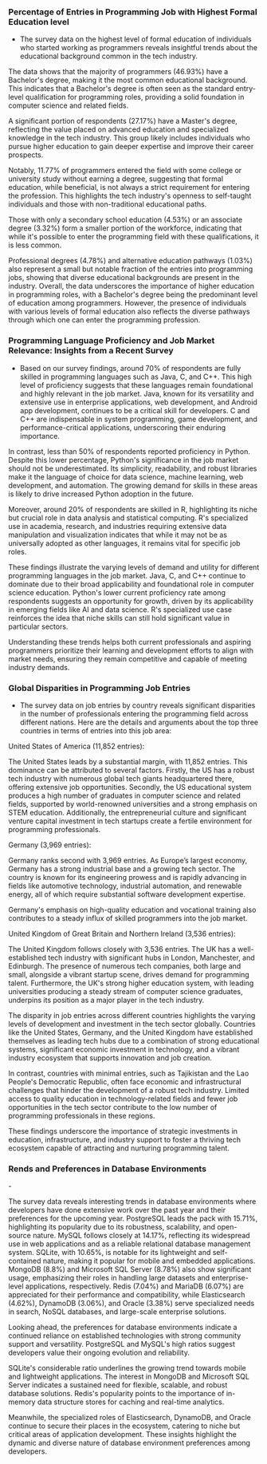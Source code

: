 ### Percentage of Entries in Programming Job with Highest Formal Education level
- <p>The survey data on the highest level of formal education of individuals who started working as programmers reveals insightful trends about the educational background common in the tech industry.</p>
<p>The data shows that the majority of programmers (46.93%) have a Bachelor's degree, making it the most common educational background. This indicates that a Bachelor's degree is often seen as the standard entry-level qualification for programming roles, providing a solid foundation in computer science and related fields.</p>
<p>A significant portion of respondents (27.17%) have a Master's degree, reflecting the value placed on advanced education and specialized knowledge in the tech industry. This group likely includes individuals who pursue higher education to gain deeper expertise and improve their career prospects.</p>
<p>Notably, 11.77% of programmers entered the field with some college or university study without earning a degree, suggesting that formal education, while beneficial, is not always a strict requirement for entering the profession. This highlights the tech industry's openness to self-taught individuals and those with non-traditional educational paths.</p>
<p>Those with only a secondary school education (4.53%) or an associate degree (3.32%) form a smaller portion of the workforce, indicating that while it's possible to enter the programming field with these qualifications, it is less common.</p>
<p>Professional degrees (4.78%) and alternative education pathways (1.03%) also represent a small but notable fraction of the entries into programming jobs, showing that diverse educational backgrounds are present in the industry. Overall, the data underscores the importance of higher education in programming roles, with a Bachelor's degree being the predominant level of education among programmers. However, the presence of individuals with various levels of formal education also reflects the diverse pathways through which one can enter the programming profession.</p>

### Programming Language Proficiency and Job Market Relevance: Insights from a Recent Survey
- <p>Based on our survey findings, around 70% of respondents are fully skilled in programming languages such as Java, C, and C++. This high level of proficiency suggests that these languages remain foundational and highly relevant in the job market. Java, known for its versatility and extensive use in enterprise applications, web development, and Android app development, continues to be a critical skill for developers. C and C++ are indispensable in system programming, game development, and performance-critical applications, underscoring their enduring importance.</p>
<p>In contrast, less than 50% of respondents reported proficiency in Python. Despite this lower percentage, Python's significance in the job market should not be underestimated. Its simplicity, readability, and robust libraries make it the language of choice for data science, machine learning, web development, and automation. The growing demand for skills in these areas is likely to drive increased Python adoption in the future.</p>
<p>Moreover, around 20% of respondents are skilled in R, highlighting its niche but crucial role in data analysis and statistical computing. R's specialized use in academia, research, and industries requiring extensive data manipulation and visualization indicates that while it may not be as universally adopted as other languages, it remains vital for specific job roles.</p>
<p>These findings illustrate the varying levels of demand and utility for different programming languages in the job market. Java, C, and C++ continue to dominate due to their broad applicability and foundational role in computer science education. Python's lower current proficiency rate among respondents suggests an opportunity for growth, driven by its applicability in emerging fields like AI and data science. R's specialized use case reinforces the idea that niche skills can still hold significant value in particular sectors. <p>Understanding these trends helps both current professionals and aspiring programmers prioritize their learning and development efforts to align with market needs, ensuring they remain competitive and capable of meeting industry demands.</p>

### Global Disparities in Programming Job Entries
- <p>The survey data on job entries by country reveals significant disparities in the number of professionals entering the programming field across different nations. Here are the details and arguments about the top three countries in terms of entries into this job area:
United States of America (11,852 entries):</p>
<p>The United States leads by a substantial margin, with 11,852 entries. This dominance can be attributed to several factors. Firstly, the US has a robust tech industry with numerous global tech giants headquartered there, offering extensive job opportunities. Secondly, the US educational system produces a high number of graduates in computer science and related fields, supported by world-renowned universities and a strong emphasis on STEM education. Additionally, the entrepreneurial culture and significant venture capital investment in tech startups create a fertile environment for programming professionals.</p>
Germany (3,969 entries):</p>
<p>Germany ranks second with 3,969 entries. As Europe’s largest economy, Germany has a strong industrial base and a growing tech sector. The country is known for its engineering prowess and is rapidly advancing in fields like automotive technology, industrial automation, and renewable energy, all of which require substantial software development expertise.</p>
Germany's emphasis on high-quality education and vocational training also contributes to a steady influx of skilled programmers into the job market.</p>
<p>United Kingdom of Great Britain and Northern Ireland (3,536 entries):</p>
The United Kingdom follows closely with 3,536 entries. The UK has a well-established tech industry with significant hubs in London, Manchester, and Edinburgh. The presence of numerous tech companies, both large and small, alongside a vibrant startup scene, drives demand for programming talent. Furthermore, the UK's strong higher education system, with leading universities producing a steady stream of computer science graduates, underpins its position as a major player in the tech industry.</p>
<p>The disparity in job entries across different countries highlights the varying levels of development and investment in the tech sector globally. Countries like the United States, Germany, and the United Kingdom have established themselves as leading tech hubs due to a combination of strong educational systems, significant economic investment in technology, and a vibrant industry ecosystem that supports innovation and job creation.</p>
<p>In contrast, countries with minimal entries, such as Tajikistan and the Lao People's Democratic Republic, often face economic and infrastructural challenges that hinder the development of a robust tech industry. Limited access to quality education in technology-related fields and fewer job opportunities in the tech sector contribute to the low number of programming professionals in these regions.</p>
These findings underscore the importance of strategic investments in education, infrastructure, and industry support to foster a thriving tech ecosystem capable of attracting and nurturing programming talent.</p>

### Rends and Preferences in Database Environments
-<p>The survey data reveals interesting trends in database environments where developers have done extensive work over the past year and their preferences for the upcoming year. PostgreSQL leads the pack with 15.71%, highlighting its popularity due to its robustness, scalability, and open-source nature. MySQL follows closely at 14.17%, reflecting its widespread use in web applications and as a reliable relational database management system. SQLite, with 10.65%, is notable for its lightweight and self-contained nature, making it popular for mobile and embedded applications. MongoDB (8.8%) and Microsoft SQL Server (8.78%) also show significant usage, emphasizing their roles in handling large datasets and enterprise-level applications, respectively. Redis (7.04%) and MariaDB (6.07%) are appreciated for their performance and compatibility, while Elasticsearch (4.62%), DynamoDB (3.06%), and Oracle (3.38%) serve specialized needs in search, NoSQL databases, and large-scale enterprise solutions.</p>
<p>Looking ahead, the preferences for database environments indicate a continued reliance on established technologies with strong community support and versatility. PostgreSQL and MySQL's high ratios suggest developers value their ongoing evolution and reliability.</p>
SQLite's considerable ratio underlines the growing trend towards mobile and lightweight applications. The interest in MongoDB and Microsoft SQL Server indicates a sustained need for flexible, scalable, and robust database solutions. Redis's popularity points to the importance of in-memory data structure stores for caching and real-time analytics.</p>
<p>Meanwhile, the specialized roles of Elasticsearch, DynamoDB, and Oracle continue to secure their places in the ecosystem, catering to niche but critical areas of application development. These insights highlight the dynamic and diverse nature of database environment preferences among developers.</p>












